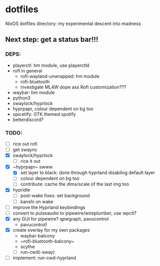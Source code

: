 # dotfiles
NixOS dotfiles directory: my experimental descent into madness

## Next step: get a status bar!!!

### DEPS:
  - playerctl: hm module, use playerctld
  - rofi in general
    - rofi-wayland-unwrapped: hm module
    - rofi-bluetooth
    - investigate ML4W dope ass Rofi customization???
  - waybar: hm module
  - python3
  - swaylock/hyprlock
  - hyprpapr, colour dependent on bg too
  - spicetify: GTK themed spotify
  - betterdiscord?

### TODO: 
  - [ ] rice out rofi
  - [ ] get swaync
  - [x] swaylock/hyprlock
    - [ ] rice it out
  - [x] ~hyprpapr~ swww
    - [x] set layer to black: done through hyprland disabling default layer
    - [ ] colour dependent on bg too
    - [ ] contribute: cache the dims/scale of the last img too
  - [x] hypridle
    - [ ] post-wake fixes: set background
    - [ ] kanshi on wake
  - [ ] improve the Hyprland keybindings
  - [ ] convert to pulseaudio to pipewire/wireplumber, use wpctl?
  - [x] any GUI for pipewire? qpwgraph, pavucontrol
    - pavucontrol!
  - [x] create overlay for my own packages
    - waybar-balcony
    - ~rofi-bluetooth-balcony~
    - scythe
    - [ ] run-cwd(-sway)
  - [ ] implement: run-cwd-hyprland
